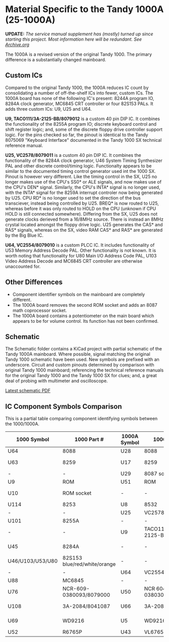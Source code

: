 Material Specific to the Tandy 1000A (25-1000A)
===============================================

**UPDATE:** _The service manual supplement has (mostly) turned up since starting this
project. Most information here will be redundant. See
[Archive.org](https://archive.org/details/tandy-1000-a-service-manual-supplement)_

The 1000A is a revised version of the original Tandy 1000. The primary difference is a
substantially changed mainboard.

Custom ICs
----------

Compared to the original Tandy 1000, the 1000A reduces IC count by consolidating a number of 
off-the-shelf ICs into fewer, custom ICs. The 1000A board has none of the following IC's present: 
8244A program IO, 8284A clock generator, MC6845 CRT controller or four 82S153 PALs. It adds three
custom ICs: U9, U25 and U64.

**U9, TACO111/3A-2125-BB/8079012** is a custom 40 pin DIP IC. It combines the functionality of the
8255A program IO; discrete keyboard control and shift register logic; and, some of the discrete
floppy drive controller support logic. For the pins checked so far, the pinout is identical to the Tandy 
8075069 "Keyboard Interface" documented in the Tandy 1000 SX technical reference manual.

**U25, VC2578/8079011** is a custom 40 pin DIP IC. It combines the functionality of the 8284A clock
generator, U46 System Timing Synthesizer PAL and other discrete control/timing logic. Functionalty
appears to be similar to the documented timing control generator used int the 1000 SX. Pinout is
however very different. Like the timing control in the SX, U25 no longer makes use of the CPU's SS0*
or ALE signals, and now makes use of the CPU's DEN* signal. Similarly, the CPU's INTA* signal is no
longer used, with the INTA* signal for the 8259A interrupt controler now being generated by U25.
CPU RD* is no longer used to set the direction of the bus transciever, instead being controlled by U25.
BREQ* is now routed to U25, whereas before it was only routed to HOLD on the CPU (unknown if CPU HOLD
is still connected somewhere). Differing from the SX, U25 does not generate clocks derieved from a
16/8MHz source. There is instead an 8MHz crystal located amongst the floppy drive logic. U25 generates
the CAS* and RAS* signals, whereas on the SX, video RAM CAS* and RAS* are generated by the Big Blue IC.
 
**U64, VC2554/8079010** is a custom PLCC IC. It includes functionality of U53 Memory Address Decode PAL.
Other functionality is not known. It is worth noting that functionality for U80 Main I/O Address 
Code PAL, U103 Video Address Decode and MC6845 CRT controller are otherwise unaccounted for. 

Other Differences
-----------------

* Component identifier symbols on the mainboard are completely different. 
* The 1000A board removes the second ROM socket and adds an 8087 math coprocessor socket.
* The 1000A board contains a potentiometer on the main board which appears to be for volume control.
  Its function has not been confirmed.

Schematic
---------
The Schematic folder contains a KiCad project with partial schematic of the Tandy 1000A mainboard. 
Where possible, signal matching the original Tandy 1000 schematic have been used. New symbols are
prefixed with an underscore. Circuit and custom pinouts determined by comparison with original Tandy
1000 mainboard; referencing the technical reference manuals for the original Tandy 1000 and the
Tandy 1000 SX for clues; and, a great deal of probing with multimeter and oscilloscope.

[Latest schematic PDF](Schematic/Tandy1000A.pdf)

IC Component Symbols Comparison
-------------------------------

This is a partial table comparing component identifying symbols between the 1000/1000A.

| 1000 Symbol      | 1000 Part #                  | 1000A Symbol | 1000A Part #               | Description          |
| ---------------- | ---------------------------- | ------------ | -------------------------- | -------------------- |
| U64              | 8088                         | U28          | 8088                       | CPU                  |
| U63              | 8259                         | U17          | 8259                       | Interrupt controller |
| -                | -                            | U29          | 8087 socket                | Math co pro          |
| U9               | ROM                          | U51          | ROM                        | BIOS ROM             |
| U10              | ROM socket                   | -            | -                          | Extra ROM socket     |
| U114             | 8253                         | U8           | 8532                       | Timer                |
| -                | -                            | U25          | VC2578/8079011             | Custom               |
| U101             | 8255A                        | -            | -                          | Program IO           |
| -                | -                            | U9           | TACO111/3A-2125-BB/8079012 | Custom               |
| U45              | 8284A                        | -            | -                          | Clock generator      |
| U46/U103/U53/U80 | 82S153 blue/red/white/orange | -            | -                          | Programmable logic   |
| -                | -                            | U64          | VC2554/8079010             | Custom PLCC          |
| U88              | MC6845                       | -            | -                          | CRT controller       |
| U76              | NCR-609-0380093/8079000      | U50          | NCR 604-0380300/80790001   | Custom video array   |
| U108             | 3A-2084/8041087              | U66          | 3A-2084/8041087            | Custom gate array    |
| U69              | WD9216                       | U5           | WD9216                     | FDC data separator   |
| U52              | R6765P                       | U43          | VL6765-04PC                | 8782 FDC             |
